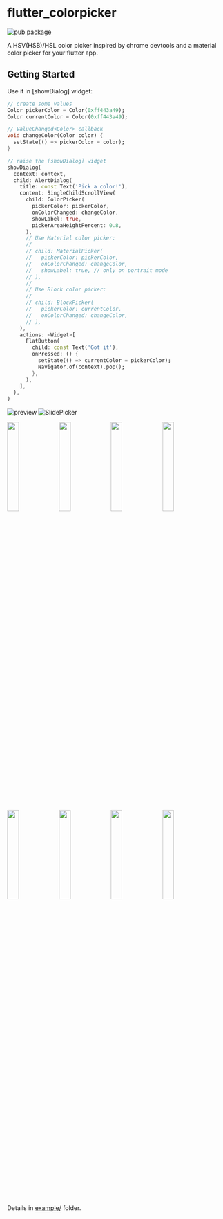 # flutter_colorpicker

[![pub package](https://img.shields.io/pub/v/flutter_colorpicker.svg)](https://pub.dev/packages/flutter_colorpicker)

A HSV(HSB)/HSL color picker inspired by chrome devtools and a material color picker for your flutter app.

## Getting Started

Use it in [showDialog] widget:

```dart
// create some values
Color pickerColor = Color(0xff443a49);
Color currentColor = Color(0xff443a49);

// ValueChanged<Color> callback
void changeColor(Color color) {
  setState(() => pickerColor = color);
}

// raise the [showDialog] widget
showDialog(
  context: context,
  child: AlertDialog(
    title: const Text('Pick a color!'),
    content: SingleChildScrollView(
      child: ColorPicker(
        pickerColor: pickerColor,
        onColorChanged: changeColor,
        showLabel: true,
        pickerAreaHeightPercent: 0.8,
      ),
      // Use Material color picker:
      //
      // child: MaterialPicker(
      //   pickerColor: pickerColor,
      //   onColorChanged: changeColor,
      //   showLabel: true, // only on portrait mode
      // ),
      //
      // Use Block color picker:
      //
      // child: BlockPicker(
      //   pickerColor: currentColor,
      //   onColorChanged: changeColor,
      // ),
    ),
    actions: <Widget>[
      FlatButton(
        child: const Text('Got it'),
        onPressed: () {
          setState(() => currentColor = pickerColor);
          Navigator.of(context).pop();
        },
      ),
    ],
  ),
)
```

![preview](https://user-images.githubusercontent.com/7392658/36585408-bb4e96a4-18b8-11e8-8c20-d4dc200e1a7c.gif)
![SlidePicker](https://user-images.githubusercontent.com/7392658/74600957-5efa3980-50d3-11ea-9458-55842927e565.png)

<!-- markdownlint-disable MD033 -->
<img src="https://user-images.githubusercontent.com/7392658/46619114-de790f80-cb53-11e8-81c8-278d4dc51606.png" width="23%">
<img src="https://user-images.githubusercontent.com/7392658/57980467-c577fb80-7a5e-11e9-85ee-033963b48162.png" width="23%">
<img src="https://user-images.githubusercontent.com/7392658/46619111-dd47e280-cb53-11e8-9701-38900857321f.png" width="23%">
<img src="https://user-images.githubusercontent.com/7392658/50912123-56fdae00-146c-11e9-8d63-be3a26a20b72.png" width="23%">
<img src="https://user-images.githubusercontent.com/7392658/46619116-df11a600-cb53-11e8-8b6b-4e495f8dbea9.png" width="23%">
<img src="https://user-images.githubusercontent.com/7392658/57980469-c6109200-7a5e-11e9-8c32-5f4ba74c88da.png" width="23%">
<img src="https://user-images.githubusercontent.com/7392658/46619112-dde07900-cb53-11e8-91d9-a4d1ee70cf3b.png" width="23%">
<img src="https://user-images.githubusercontent.com/7392658/57980462-b8f3a300-7a5e-11e9-95e4-1748b14793ae.png" width="23%">

Details in [example/](https://github.com/mchome/flutter_colorpicker/tree/master/example) folder.
